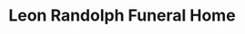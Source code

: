 ---
title: "Leon Randolph Funeral Home"
url: /washington/leon-randolph-funeral-home/
shop: funeral directors
---